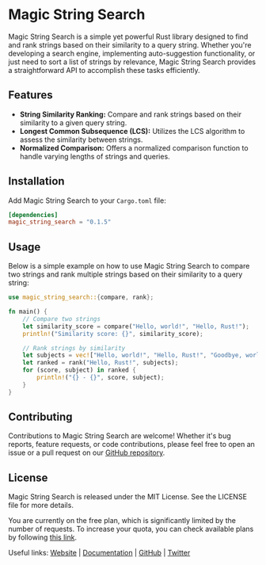 # Magic String Search

Magic String Search is a simple yet powerful Rust library designed to find and rank strings based on their similarity to a query string. Whether you're developing a search engine, implementing auto-suggestion functionality, or just need to sort a list of strings by relevance, Magic String Search provides a straightforward API to accomplish these tasks efficiently.

## Features

- **String Similarity Ranking:** Compare and rank strings based on their similarity to a given query string.
- **Longest Common Subsequence (LCS):** Utilizes the LCS algorithm to assess the similarity between strings.
- **Normalized Comparison:** Offers a normalized comparison function to handle varying lengths of strings and queries.

## Installation

Add Magic String Search to your `Cargo.toml` file:

```toml
[dependencies]
magic_string_search = "0.1.5"
```

## Usage

Below is a simple example on how to use Magic String Search to compare two strings and rank multiple strings based on their similarity to a query string:

```rust
use magic_string_search::{compare, rank};

fn main() {
    // Compare two strings
    let similarity_score = compare("Hello, world!", "Hello, Rust!");
    println!("Similarity score: {}", similarity_score);

    // Rank strings by similarity
    let subjects = vec!["Hello, world!", "Hello, Rust!", "Goodbye, world!"];
    let ranked = rank("Hello, Rust!", subjects);
    for (score, subject) in ranked {
        println!("{} - {}", score, subject);
    }
}

```

## Contributing

Contributions to Magic String Search are welcome! Whether it's bug reports, feature requests, or code contributions, please feel free to open an issue or a pull request on our [GitHub repository](https://github.com/DeForestt/string_search).

## License

Magic String Search is released under the MIT License. See the LICENSE file for more details.

You are currently on the free plan, which is significantly limited by the number of requests. To increase your quota, you can check available plans by following [this link](https://c7d59216ee8ec59bda5e51ffc17a994d.auth.portal-pluginlab.ai/pricing).

Useful links: [Website](https://askthecode.ai) | [Documentation](https://docs.askthecode.ai) | [GitHub](https://github.com/askthecode/documentation) | [Twitter](https://twitter.com/askthecode_ai)
